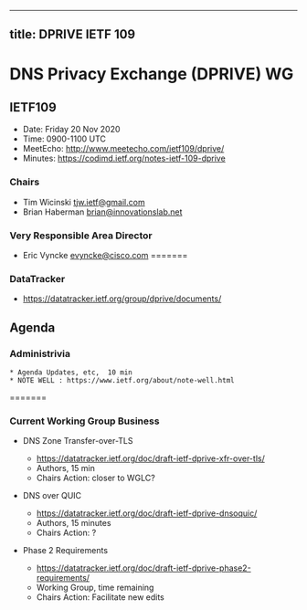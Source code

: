 
---

title: DPRIVE IETF 109
---
# DNS Privacy Exchange (DPRIVE) WG
## IETF109 

* Date: Friday 20 Nov 2020
* Time: 0900-1100 UTC
* MeetEcho: http://www.meetecho.com/ietf109/dprive/
* Minutes: https://codimd.ietf.org/notes-ietf-109-dprive

### Chairs
* Tim Wicinski tjw.ietf@gmail.com
* Brian Haberman brian@innovationslab.net

### Very Responsible Area Director
* Eric Vyncke evyncke@cisco.com
=======

### DataTracker
* https://datatracker.ietf.org/group/dprive/documents/

## Agenda

### Administrivia

    * Agenda Updates, etc,  10 min
    * NOTE WELL : https://www.ietf.org/about/note-well.html

=======

### Current Working Group Business

*   DNS Zone Transfer-over-TLS
    - https://datatracker.ietf.org/doc/draft-ietf-dprive-xfr-over-tls/
    - Authors, 15 min
    - Chairs Action: closer to WGLC?

*   DNS over QUIC
    - https://datatracker.ietf.org/doc/draft-ietf-dprive-dnsoquic/
    - Authors, 15 minutes
    - Chairs Action: ?

*   Phase 2 Requirements
    - https://datatracker.ietf.org/doc/draft-ietf-dprive-phase2-requirements/
    - Working Group, time remaining
    - Chairs Action: Facilitate new edits

